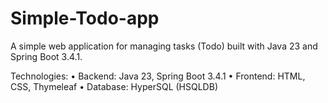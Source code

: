 # Simple-Todo-app
A simple web application for managing tasks (Todo) built with Java 23 and Spring Boot 3.4.1.

Technologies:
 • Backend: Java 23, Spring Boot 3.4.1
 • Frontend: HTML, CSS, Thymeleaf
 • Database: HyperSQL (HSQLDB)
